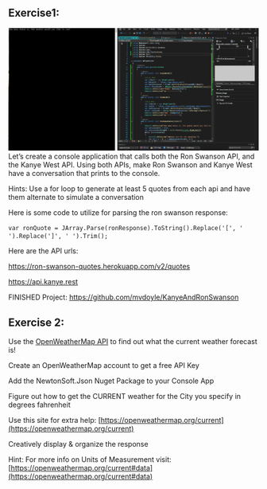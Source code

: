 ## Exercise1:
![](https://github.com/Verson-tech/APIs-and-JSON-Exercise/blob/main/k-vs-r.gif)
Let’s create a console application that calls both the Ron Swanson API, and the Kanye West API. Using both APIs, make Ron Swanson and Kanye West have a conversation that prints to the console.

Hints:
Use a for loop to generate at least 5 quotes from each api and have them alternate to simulate a conversation

Here is some code to utilize for parsing the ron swanson response:
```
var ronQuote = JArray.Parse(ronResponse).ToString().Replace('[', ' ').Replace(']', ' ').Trim();
```

Here are the API urls:

https://ron-swanson-quotes.herokuapp.com/v2/quotes

https://api.kanye.rest


FINISHED Project:
https://github.com/mvdoyle/KanyeAndRonSwanson

## Exercise 2:

Use the [OpenWeatherMap API](https://openweathermap.org/) to find out what the current weather forecast is!

Create an OpenWeatherMap account to get a free API Key

Add the NewtonSoft.Json Nuget Package to your Console App

Figure out how to get the CURRENT weather for the City you specify in degrees fahrenheit

Use this site for extra help:
[https://openweathermap.org/current](https://openweathermap.org/current)

Creatively display & organize the response

Hint: For more info on Units of Measurement visit:
[https://openweathermap.org/current#data](https://openweathermap.org/current#data)
